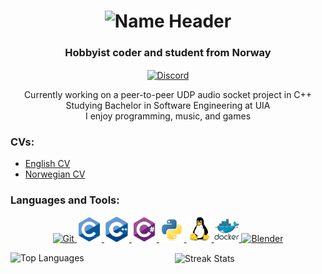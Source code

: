 <h1 align="center">
    <img src="header.svg" alt="Name Header">
</h1>

<h3 align="center">Hobbyist coder and student from Norway</h3>

<p align="center">
    <a href="https://discord.com/users/532973438319591424" target="_blank" rel="noreferrer">
        <img src="https://cdn.prod.website-files.com/6257adef93867e50d84d30e2/636e0a6a49cf127bf92de1e2_icon_clyde_blurple_RGB.png" alt="Discord" width="31" height="24" style="vertical-align: middle;"/>
    </a>
</p>

<ul align="center" style="list-style-type: none; padding: 0;">
    <li>Currently working on a peer-to-peer UDP audio socket project in C++</li>
    <li>Studying Bachelor in Software Engineering at UIA</li>
    <li>I enjoy programming, music, and games</li>
</ul>

<h3 align="left">CVs:</h3>
<ul>
    <li><a href="https://drive.google.com/file/d/1ZME8nkw22L2PevCl_SZEL8mNk98KOBOI/view?usp=drivesdk" target="_blank">English CV</a></li>
    <li><a href="https://drive.google.com/file/d/1WuUyN9vzR87WhJVgN0MtRr9WWoT5BSg6/view?usp=drivesdk" target="_blank">Norwegian CV</a></li>
</ul>

<h3 align="left">Languages and Tools:</h3>
<p align="center"> 
    <a href="https://git-scm.com/" target="_blank">
        <img src="https://www.vectorlogo.zone/logos/git-scm/git-scm-icon.svg" alt="Git" width="40" height="40"/>
    </a>
    <a href="https://devdocs.io/c/" target="_blank">
        <img src="https://raw.githubusercontent.com/devicons/devicon/master/icons/c/c-original.svg" alt="C" width="40" height="40"/>
    </a>
    <a href="https://devdocs.io/cpp/" target="_blank">
        <img src="https://raw.githubusercontent.com/devicons/devicon/master/icons/cplusplus/cplusplus-original.svg" alt="C++" width="40" height="40"/>
    </a>
    <a href="https://learn.microsoft.com/en-us/dotnet/csharp/tour-of-csharp/" target="_blank">
        <img src="https://raw.githubusercontent.com/devicons/devicon/master/icons/csharp/csharp-original.svg" alt="C#" width="40" height="40"/>
    </a>
    <a href="https://www.python.org" target="_blank">
        <img src="https://raw.githubusercontent.com/devicons/devicon/master/icons/python/python-original.svg" alt="Python" width="40" height="40"/>
    </a>
    <a href="https://www.linux.org/" target="_blank">
        <img src="https://raw.githubusercontent.com/devicons/devicon/master/icons/linux/linux-original.svg" alt="Linux" width="40" height="40"/>
    </a>
    <a href="https://www.docker.com/" target="_blank">
        <img src="https://raw.githubusercontent.com/devicons/devicon/master/icons/docker/docker-original-wordmark.svg" alt="Docker" width="40" height="40"/>
    </a>
    <a href="https://www.blender.org/" target="_blank">
        <img src="https://download.blender.org/branding/community/blender_community_badge_white.svg" alt="Blender" width="40" height="40"/>
    </a>
</p>

<p align="center">
    <img align="left" src="https://github-readme-stats.vercel.app/api/top-langs?username=vatnar&show_icons=true&locale=en&layout=compact" alt="Top Languages" />
</p>

<p align="center">
    <img align="center" src="https://github-readme-streak-stats.herokuapp.com/?user=vatnar&" alt="Streak Stats" />
</p>
